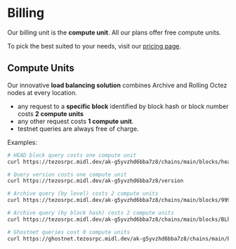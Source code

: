 # Billing

Our billing unit is the **compute unit**. All our plans offer free compute units.

To pick the best suited to your needs, visit our [pricing page](https://midl.dev/tezos-rpc/).

## Compute Units

Our innovative **load balancing solution** combines Archive and Rolling Octez nodes at every location.

* any request to a **specific block** identified by block hash or block number costs **2 compute units**
* any other request costs **1 compute unit**.
* testnet queries are always free of charge.

Examples:

```bash
# HEAD block query costs one compute unit
curl https://tezosrpc.midl.dev/ak-g5yvzhd6bba7z8/chains/main/blocks/head

# Query version costs one compute unit
curl https://tezosrpc.midl.dev/ak-g5yvzhd6bba7z8/version

# Archive query (by level) costs 2 compute units
curl https://tezosrpc.midl.dev/ak-g5yvzhd6bba7z8/chains/main/blocks/999999/header

# Archive query (by block hash) costs 2 compute units
curl https://tezosrpc.midl.dev/ak-g5yvzhd6bba7z8/chains/main/blocks/BLh993Nn3BJPzFcnzuwW7ut4YxKCbFfBuZBm85bG7xRZL8jDXhb

# Ghostnet queries cost 0 compute units
curl https://ghostnet.tezosrpc.midl.dev/ak-g5yvzhd6bba7z8/chains/main/blocks/head/header
```
